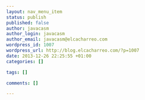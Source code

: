 ```yaml
--- 
layout: nav_menu_item
status: publish
published: false
author: javacasm
author_login: javacasm
author_email: javacasm@elcacharreo.com
wordpress_id: 1007
wordpress_url: http://blog.elcacharreo.com/?p=1007
date: 2013-12-26 22:25:55 +01:00
categories: []

tags: []

comments: []

---
```

 
